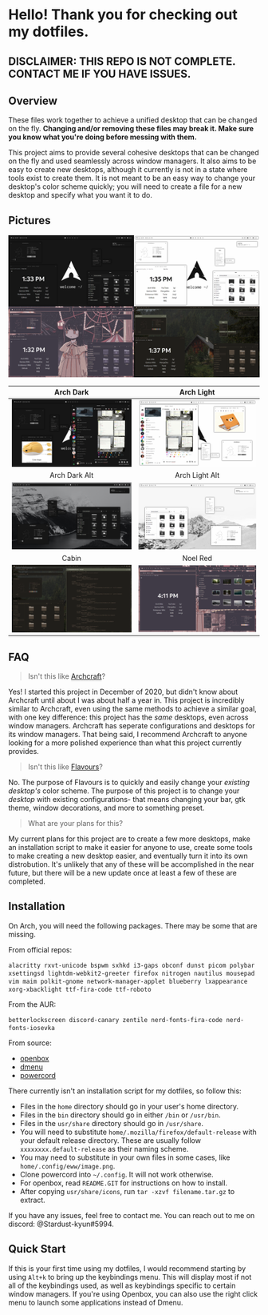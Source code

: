 # Hello! Thank you for checking out my dotfiles.

## **DISCLAIMER: THIS REPO IS NOT COMPLETE. CONTACT ME IF YOU HAVE ISSUES.**

## Overview

These files work together to achieve a unified desktop that can be changed on the fly. **Changing and/or removing these files may break it. Make sure you know what you're doing before messing with them.**

This project aims to provide several cohesive desktops that can be changed on the fly and used seamlessly across window managers. It also aims to be easy to create new desktops, although it currently is not in a state where tools exist to create them. It is not meant to be an easy way to change your desktop's color scheme quickly; you will need to create a file for a new desktop and specify what you want it to do.

## Pictures

![Desktops](desktops.png "Desktops")

| Arch Dark				| Arch Light				|
| :---:					| :---:					|
| ![Dark](dark.png "Dark")		| ![Light](light.png "Light")		|
| Arch Dark Alt				| Arch Light Alt			|
| ![DarkAlt](darkalt.png "DarkAlt")	| ![LightAlt](lightalt.png "LightAlt")	|
| Cabin					| Noel Red				|
| ![Cabin](cabin.png "Cabin")		| ![NoelRed](noelred.png "NoelRed")	|

##  FAQ

> Isn't this like [Archcraft](https://archcraft.io/)?

Yes! I started this project in December of 2020, but didn't know about Archcraft until about I was about half a year in. This project is incredibly similar to Archcraft, even using the same methods to achieve a similar goal, with one key difference: this project has the *same* desktops, even across window managers. Archcraft has seperate configurations and desktops for its window managers. That being said, I recommend Archcraft to anyone looking for a more polished experience than what this project currently provides.

> Isn't this like [Flavours](https://github.com/Misterio77/flavours)?

No. The purpose of Flavours is to quickly and easily change your *existing desktop's* color scheme. The purpose of this project is to change your *desktop* with existing configurations- that means changing your bar, gtk theme, window decorations, and more to something preset.

> What are your plans for this?

My current plans for this project are to create a few more desktops, make an installation script to make it easier for anyone to use, create some tools to make creating a new desktop easier, and eventually turn it into its own distrobution. It's unlikely that any of these will be accomplished in the near future, but there will be a new update once at least a few of these are completed.

## Installation

On Arch, you will need the following packages. There may be some that are missing.

From official repos:
```
alacritty rxvt-unicode bspwm sxhkd i3-gaps obconf dunst picom polybar xsettingsd lightdm-webkit2-greeter firefox nitrogen nautilus mousepad vim maim polkit-gnome network-manager-applet blueberry lxappearance xorg-xbacklight ttf-fira-code ttf-roboto
```

From the AUR:
```
betterlockscreen discord-canary zentile nerd-fonts-fira-code nerd-fonts-iosevka
```

From source:

- [openbox](https://github.com/Stardust-kyun/openbox) 
- [dmenu](https://github.com/Stardust-kyun/dmenu) 
- [powercord](https://powercord.dev/installation)


There currently isn't an installation script for my dotfiles, so follow this:

- Files in the `home` directory should go in your user's home directory.
- Files in the `bin` directory should go in either `/bin` or `/usr/bin`.
- Files in the `usr/share` directory should go in `/usr/share`.
- You will need to substitute `home/.mozilla/firefox/default-release` with your default release directory. These are usually follow `xxxxxxxx.default-release` as their naming scheme.
- You may need to substitute in your own files in some cases, like `home/.config/eww/image.png`.
- Clone powercord into `~/.config`. It will not work otherwise.
- For openbox, read `README.GIT` for instructions on how to install.
- After copying `usr/share/icons`, run `tar -xzvf filename.tar.gz` to extract.

If you have any issues, feel free to contact me. You can reach out to me on discord: @Stardust-kyun#5994.

## Quick Start

If this is your first time using my dotfiles, I would recommend starting by using `Alt+k` to bring up the keybindings menu. This will display most if not all of the keybindings used, as well as keybindings specific to certain window managers. If you're using Openbox, you can also use the right click menu to launch some applications instead of Dmenu.
